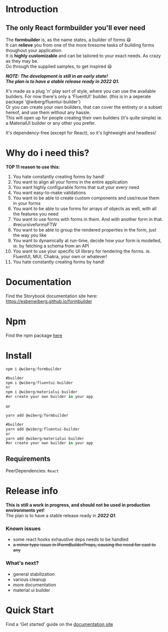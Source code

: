# Introduction 
## The only React formbuilder you'll ever need

The **formbuilder** is, as the name states, a builder of forms :smiley:  
It can **relieve** you from one of the more tiresome tasks of building forms thoughout your application.  
It is **highly customizable** and can be tailored to your exact needs. As crazy as they may be.  
Go through the supplied samples, to get inspired :smiley:  

***NOTE: The development is still in an early state!  
The plan is to have a stable release ready in 2022 Q1.***

It's made as a plug 'n' play sort of style, where you can use the available builders. For now there's only a 'FluentUI' builder. (this is in a seperate package '@wiberg/fluentui-builder')  
Or you can create your own builders, that can cover the entirety or a subset hereof, and use them without any hassle.  
This will open up for people creating their own builders (it's quite simple) ie. a MaterialUI builder or any other you prefer.  

It's dependency-free (except for React), so it's lightweight and headless!

# Why do i need this?
**TOP 11 reason to use this:**

1.  You hate constantly creating forms by hand!
2.  You want to align all your forms in the entire application
3.  You want highly configurable forms that suit your every need
4.  You want easy-to-make validations
5.  You want to be able to create custom components and use/reuse them in your forms
6.  You want to be able to use forms for arrays of objects as well, with all the features you need
7.  You want to use forms with forms in them. And with another form in that. #recursiveformsFTW
8.  You want to be able to group the rendered properties in the form, just the way you like
9.  You want to dynamically at run-time, decide how your form is modelled, ie. by fetching a schema from an API
10. You want to use your specific UI library for rendering the forms. ie. FluentUI, MUI, Chakra, your own or whatever!
11. You hate constantly creating forms by hand!

# Documentation
Find the Storybook documentation site here:  
https://esbenwiberg.github.io/formbuilder

# Npm
Find the npm package [here](https://www.npmjs.com/package/@wiberg/formbuilder)

# Install
```js
npm i @wiberg/formbuilder

#builder
npm i @wiberg/fluentui-builder
or
npm i @wiberg/materialui-builder
#or create your own builder in your app
```
or
```js
yarn add @wiberg/formbuilder

#builder
yarn add @wiberg/fluentui-builder
or
yarn add @wiberg/materialui-builder
#or create your own builder in your app
```

## Requirements
PeerDependencies:
```React```

# Release info
**This is still a work in progress, and should not be used in production environments yet!**  
The plan is to have a stable release ready in ***2022 Q1***.

### Known issues
- some react hooks exhaustive deps needs to be handled
- ~~a minor type issue in IFormBuilderProps, causing the need for cast to any~~

### What's next?
- general stabilization
- various cleanup
- more documentation
- material ui builder

# Quick Start
Find a 'Get started' guide on the [documentation site](https://esbenwiberg.github.io/formbuilder/?path=/docs/get-started--page)